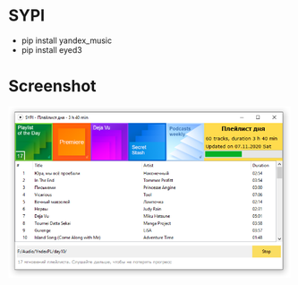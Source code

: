 # SYPl
* pip install yandex_music
* pip install eyed3

# Screenshot

![Screenshot](img/screenshot01.png)
